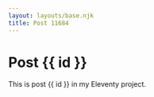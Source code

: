```yaml
---
layout: layouts/base.njk
title: Post 11684
---
```


# Post {{ id }}

This is post {{ id }} in my Eleventy project.
